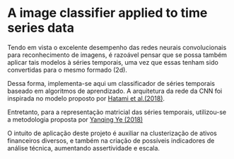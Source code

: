 # A image classifier applied to time series data

Tendo em vista o excelente desempenho das redes neurais convolucionais para reconhecimento de imagens, é razoável pensar que se possa também aplicar tais modelos à séries temporais, uma vez que essas tenham sido convertidas para o mesmo formado (2d). 

Dessa forma, implementa-se aqui um classificador de séries temporais baseado em  algoritmos de aprendizado.
A arquitetura da rede da CNN foi inspirada no modelo proposto por [Hatami et al.(2018)](https://link.springer.com/article/10.1007/s10115-018-1264-0). 

Entretanto, para a representação matricial das séries temporais, utilizou-se a metodologia proposta por [Yanqing Ye (2018)](https://link.springer.com/article/10.1007/s10115-018-1264-0)


O intuito de aplicação deste projeto é auxiliar na clusterização de ativos financeiros diversos, e também na criação de possíveis indicadores  de análise técnica, aumentando assertividade e escala.
